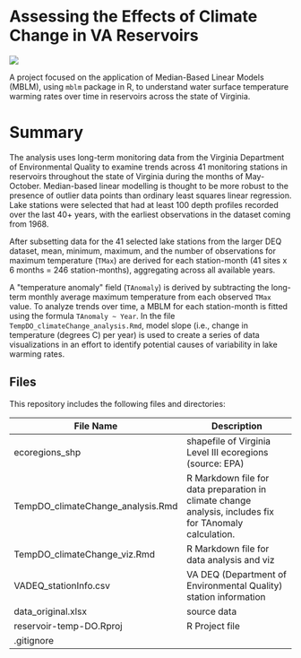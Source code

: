 # Assessing the Effects of Climate Change in VA Reservoirs

![](path_to_related_image.gif)

A project focused on the application of Median-Based Linear Models (MBLM), using `mblm` package in R, to understand water surface temperature warming rates over time in reservoirs across the state of Virginia.

# Summary

The analysis uses long-term monitoring data from the Virginia Department of Environmental Quality to examine trends across 41 monitoring stations in reservoirs throughout the state of Virginia during the months of May-October. Median-based linear modelling is thought to be more robust to the presence of outlier data points than ordinary least squares linear regression.
Lake stations were selected that had at least 100 depth profiles recorded over the last 40+ years, with the earliest observations in the dataset coming from 1968.

After subsetting data for the 41 selected lake stations from the larger DEQ dataset, mean, minimum, maximum, and the number of observations for maximum temperature (`TMax`) are derived for each station-month (41 sites x 6 months = 246 station-months), aggregating across all available years.

A "temperature anomaly" field (`TAnomaly`) is derived by subtracting the long-term monthly average maximum temperature from each observed `TMax` value. To analyze trends over time, a MBLM for each station-month is fitted using the formula `TAnomaly ~ Year`. In the file `TempDO_climateChange_analysis.Rmd`, model slope (i.e., change in temperature (degrees C) per year) is used to create a series of data visualizations in an effort to identify potential causes of variability in lake warming rates.

## Files

This repository includes the following files and directories:

| File Name                          | Description                                       |
|------------------------------------|---------------------------------------------------|
| ecoregions_shp                     | shapefile of Virginia Level III ecoregions (source: EPA)|
| TempDO_climateChange_analysis.Rmd  | R Markdown file for data preparation in climate change analysis, includes fix for TAnomaly calculation.|
| TempDO_climateChange_viz.Rmd  | R Markdown file for data analysis and viz|
| VADEQ_stationInfo.csv              | VA DEQ (Department of Environmental Quality) station information |
| data_original.xlsx                 | source data|
| reservoir-temp-DO.Rproj            | R Project file |
| .gitignore                        |                                                                            |
